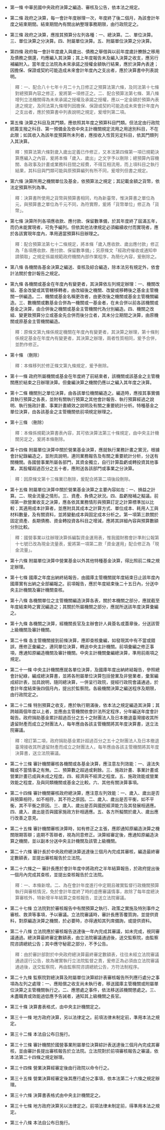 * 第一條 中華民國中央政府決算之編造、審核及公告，依本法之規定。

* 第二條 政府之決算，每一會計年度辦理一次，年度終了後二個月，為該會計年度之結束期間。結束期間內有關出納整理事務期限，由行政院定之。

* 第三條 政府之決算，應按其預算分左列各種：一、總決算。二、單位決算。三、單位決算之分決算。四、附屬單位決算。五、附屬單位決算之分決算。

* 第四條 政府每一會計年度歲入與歲出、債務之舉借與以前年度歲計賸餘之移用及債務之償還，均應編入其決算；其上年度報告未及編入決算之收支，應另行補編附入。當年度立法院為未來承諾之授權金額執行結果，應於決算內表達；因擔保、保證或契約可能造成未來會計年度內之支出者，應於決算書中列表說明。

> 釋：一、配合八十七年十月二十九日修正之預算法第六條，及同法第十七條對總預算內容之修正，爰將第一項修正之。二、配合預算法第七條、第八條增列立法機關得為未來承諾之授權及承諾之授權，應以一定金額於預算內表達之規定，及同法第九條增列因擔保、保證或契約可能造成未來會計年度內之支出者，應於預算書中列表說明之規定，爰增列第二項。

* 第五條 決算之科目及其門類，應依照其年度之預算科目門類。但法定由行政院統籌支撥之科目、第一預備金及依中央主計機關規定流用之用途別科目，不在此限；如其收入為該年度預算所未列者，應按收入性質另定科目，依其門類列入其決算。

> 釋：預算法第六條對歲入歲出定義已作修正，又本法第四條第一項已規範決算應編入之內容，爰將本條「歲入、歲出」之文字予以刪除；總預算內容機關、各政事及計畫或業務科目間之經費，不得互相流用，而上項科目之執行結果，其科目與門類可能與原預算編列有所不同，爰增列但書之規定。

* 第六條 決算所用之機關單位及基金，依預算法之規定；其記載金額之貨幣，依法定預算所列為準。

> 釋：決算書所使用之貨幣與預算書相同，均為新臺幣，惟決算書之單位為元，與預算書之單位為千元不同，為符實際，爰將「貨幣單位」修正為「貨幣」。

* 第七條 決算所列各項應收款、應付款、保留數準備，於其年度終了屆滿五年，而仍未能實現者，可免予編列。但依其他法律規定必須繼續收付而實現者，應於各該實現年度內，準用適當預算科目辦理之。

> 釋：配合預算法第七十二條規定，將本條「歲入應收款、歲出應付款」修正為「各項應收款、應付款、保留數準備」；另原條文「經政府催收或通知申請領取」之規定係屬規範政府機關內部作業程序，為簡化內容，爰刪除之。

* 第八條 各機關各基金決算之編送、查核及綜合編造，除本法另有規定外，依會計法關於會計報告之規定。

* 第九條 各機關或基金在年度內有變更者，其決算依左列規定辦理：一、機關改組、基金改變或其管轄移轉者，由改組後之機關、改變或移轉後之基金主管機關一併編造。二、機關或基金名稱更改者，由更改後之機關或基金主管機關編造。三、數機關或數基金合併為一機關或一基金者，在未合併以前各該機關或基金之決算，由合併後之機關或基金主管機關代為分別編造。四、機關之改組、變更致預算分立或基金先合併而後分立者，其未分立期間之決算，由原機關或原基金主管機關編造。

> 釋：原條文第九條係規定機關在年度內有變更者，其決算之辦理，第十條則係規定基金在年度內有變更者，其決算之辦理，兩者性質相同，爰予合併，並酌作修正。

* 第十條 （刪除）

> 釋：本條移列於修正條文第九條規定，爰予刪除。

* 第十一條 政府所屬機關或基金在年度終了前結束者，該機關或該基金之主管機關應於結束之日辦理決算。但彙編決算之機關仍應以之編入其年度之決算。

* 第十二條 機關別之單位決算，由各該單位機關編造之。編造時，應按其事實備具執行預算之各表，並附有關執行預算之其他會計報告、執行預算經過之說明、執行施政計畫、事業計畫績效之說明及有關之重要統計分析。特種基金之單位決算，由各該基金之主管機關依前項規定辦理之。

* 第十三條 （刪除）

> 釋：本條係規範決算書表內容，其可依決算法第三十條規定，由中央主計機關另定之，爰將本條刪除。

* 第十四條 附屬單位決算中關於營業基金決算，應就執行業務計畫之實況，根據會計紀錄編造之，並附具說明，連同業務報告及有關之重要統計分析，分送有關機關。各國營事業所屬各部門，其資金獨立，自行計算盈虧或轉投資其他事業，其股權超過百分之五十者，應附送各該部門或事業之分決算。

> 釋：因原條文第十三條業已刪除，爰配合將第二項後段刪除。

* 第十五條 附屬單位決算中關於營業基金決算之主要內容如左：一、損益之計算。二、現金流量之情形。三、資產、負債之狀況。四、盈虧撥補之擬議。前項第一款營業收支之決算，應各依其業務情形與預算訂定之計算標準加以比較；其適用成本計算者，並應附具其成本之計算方式、單位成本、耗用人工與材料數量，及有關資料，並將變動成本與固定成本分析之。第一項第三款關於固定資產、長期債務、資金轉投資各科目之增減，應將其詳細內容與預算數額分別比較。

> 釋：國營事業以往辦理決算係編製資金運用表，惟我國財務會計準則公報第十七號已改為現金流量表，爰將第一項第二款「資金運用」配合修正為「現金流量」。

* 第十六條 附屬單位決算中營業基金以外其他特種基金決算，得比照前二條之規定辦理。

* 第十七條 國庫之年度出納終結報告，由國庫主管機關就年度結束日止該年度內國庫實有出納之全部編報之。前項報告，應於年度結束後二十五日內，分送中央主計機關及審計機關查核。

* 第十八條 各機關單位之主管機關編造決算各表，關於本機關之部分，應就截至年度結束時之實況編造之；其關於所屬機關之部分，應就所送該年度決算彙編之。

* 第十九條 各機關之決算，經機關長官及主辦會計人員簽名或蓋章後，分送該管上級機關及審計機關。

* 第二十條 各主管機關接到前條決算，應即查核彙編，如發現其中有不當或錯誤，應修正彙編之，連同單位決算，轉送中央主計機關。前項彙編之修正事項，應通知原編造機關及審計機關。中央主計機關彙編總決算，準用前兩項之規定。

* 第二十一條 中央主計機關應就各單位決算，及國庫年度出納終結報告，參照總會計紀綠，編成總決算書，並將各附屬單位決算包括營業及非營業者，彙案編成綜計表，加具說明，隨同總決算，一併呈行政院，提經行政院會議通過，於會計年度結束後四個月內，提出於監察院。各級機關決算之編送程序及期限，由行政院定之。

* 第二十二條 特別預算之收支，應於執行期滿後，依本法之規定編造其決算；其跨越兩個年度以上者，並應由主管機關依會計法所定程序，分年編送年度會計報告。政府捐助基金累計超過百分之五十之財團法人及日本撤退臺灣接收其所遺留財產而成立之財團法人，每年應由各該主管機關將其年度決算書，送立法院審議。

> 釋：增訂第二項，政府捐助基金累計超過百分之五十之財團法人及日本撤退臺灣接收其所遺留財產而成立之財團法人，每年應由各該主管機關將其年度決算書，送立法院審議。

* 第二十三條 審計機關審核各機關或各基金決算，應注意左列效能：一、違法失職或不當情事之有無。二、預算數之超過或剩餘。三、施政計畫、事業計畫或營業計畫已成與未成之程度。四、經濟與不經濟之程度。五、施政效能或營業效能之程度，及與同類機關或基金之比較。六、其他有關決算事項。

* 第二十四條 審計機關審核政府總決算，應注意左列效能：一、歲入、歲出是否與預算相符，如不相符，其不符之原因。二、歲入、歲出是否平衡，如不平衡，其不平衡之原因。三、歲入、歲出是否與國民經濟能力及其發展相適應。四、歲入、歲出是否與國家施政方針相適應。五、各方所擬關於歲入、歲出應行改善之意見。

* 第二十五條 審計機關審核決算時，如有修正之主張，應即通知原編造決算之機關限期答辯；逾期不答辯者，視為同意修正。決算經審定後，應通知原編造決算之機關，並以副本分送中央主計機關及該管上級機關。

* 第二十六條 審計長於中央政府總決算送達後三個月內完成其審核，編造最終審定數額表，並提出審核報告於立法院。

* 第二十六條之一 審計長應於會計年度中將政府之半年結算報告，於政府提出後一個月內完成其查核，並提出查核報告於立法院。

> 釋：一、本條新增。二、為在會計年度進行中定期且確實監督行政機關預算執行與審核情況，免於會計年度終了時的虛應審議情事，故除了每年度總決算審核外，特新增半年結算之查核報告，並送立法院審議。

* 第二十七條 立法院對於審核報告中有關預算之執行、政策之實施及特別事件之審核、救濟等事項，予以審議。立法院審議時，審計長應答覆質詢，並提供資料，對原編造決算之機關，於必要時，亦得通知其列席備詢，或提供資料。

* 第二十八條 立法院應於審核報告送達後一年內完成其審議，如未完成，視同審議通過。總決算最終審定數額表，由立法院審議通過後，送交監察院，由監察院咨請總統公告；其中應守秘密之部分，不予公告。

> 釋：由於審計部對於中央政府總決算最終審定數額表，往往未經立法院審議通過逕行公告，故為確實執行立法院監督之責，爰修正為必須由立法院審議通過後，送交監察院，再由監察院咨請總統公告，方符法制程序。

* 第二十九條 監察院對總決算及附屬單位決算綜計表審核報告所列應行處分之事項為左列之處理：一、應賠償之收支尚未執行者，移送國庫主管機關或附屬單位決算之主管機關執行之。二、應懲處之事件，依法移送該機關懲處之。三、未盡職責或效能過低應予告誡者，通知其上級機關之長官。

* 第三十條 決算書表格式，由中央主計機關定之。

* 第三十一條 地方政府決算，另以法律定之。前項法律未制定前，準用本法之規定。

* 第三十二條 本法自公布日施行。

* 第三十三條 審計機關於國營事業附屬單位決算綜計表送達後三個月內完成其審核，並由審計長提出審核報告於立法院。立法院對於前項審核報告之審議，依本法第二十四條之規定辦理。

* 第三十四條 營業決算經審定後由行政院以命令行之。

* 第三十五條 營業決算經審定後其應行處分之事項，依本法第二十六條之規定辦理。

* 第三十六條 決算書表格式由中央主計機關定之。

* 第三十七條 地方政府決算另以法律定之。前項法律未制定前，得準用本法之規定。

* 第三十八條 本法自公布日施行。

